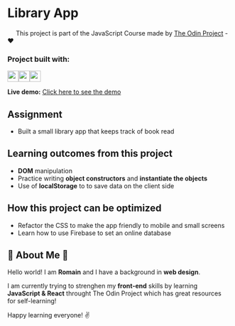 # Library App

<img src="https://www.theodinproject.com/assets/odin-logo-bd86cf893a3de1f1daceabc1377f58669776616a91ab70c601fd5c16a4686468.svg" width="15"> This project is part of the JavaScript Course made by [The Odin Project](www.theodinproject.com) - :heart:

### Project built with:
<img src="https://image.flaticon.com/icons/png/512/136/136528.png" width="25"><img src="https://image.flaticon.com/icons/png/512/136/136527.png" width="25"><img src="https://image.flaticon.com/icons/png/512/136/136530.png" width="25">

**Live demo:** [Click here to see the demo](https://romainnm.github.io/project-library/) 


## Assignment
-  Built a small library app that keeps track of book read

## Learning outcomes from this project
- **DOM** manipulation
- Practice writing **object constructors** and **instantiate the objects**
- Use of **localStorage** to to save data on the client side

## How this project can be optimized
- Refactor the CSS to make the app friendly to mobile and small screens
- Learn how to use Firebase to set an online database

## :cactus: About Me :cactus:

Hello world! I am **Romain** and I have a background in **web design**. 

I am currently trying to strenghen my **front-end** skills by learning **JavaScript & React** throught The Odin Project which has great resources for self-learning!

Happy learning everyone! :v: